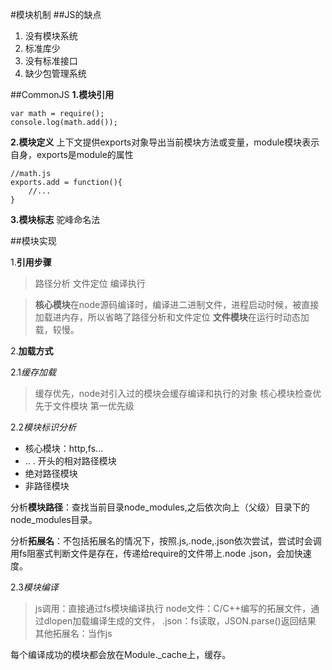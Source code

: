 #模块机制
##JS的缺点
 1. 没有模块系统
 2. 标准库少
 3. 没有标准接口
 4. 缺少包管理系统
 
##CommonJS
 **1.模块引用**

    var math = require();
    console.log(math.add());
    
 **2.模块定义**
 上下文提供exports对象导出当前模块方法或变量，module模块表示自身，exports是module的属性

    //math.js
    exports.add = function(){
        //...
    }
    
 **3.模块标志**
驼峰命名法

##模块实现

1.**引用步骤**
>路径分析
文件定位
编译执行


>**核心模块**在node源码编译时，编译进二进制文件，进程启动时候，被直接加载进内存，所以省略了路径分析和文件定位
**文件模块**在运行时动态加载，较慢。

2.**加载方式**

2.1*缓存加载*
>缓存优先，node对引入过的模块会缓存编译和执行的对象
核心模块检查优先于文件模块
第一优先级

2.2*模块标识分析*

 - 核心模块：http,fs...
 - .. . 开头的相对路径模块
 - 绝对路径模块
 - 非路径模块

分析**模块路径**：查找当前目录node_modules,之后依次向上（父级）目录下的node_modules目录。
 
分析**拓展名**：不包括拓展名的情况下，按照.js,.node,.json依次尝试，尝试时会调用fs阻塞式判断文件是存在，传递给require的文件带上.node
.json，会加快速度。

2.3*模块编译*

>js调用：直接通过fs模块编译执行
node文件：C/C++编写的拓展文件，通过dlopen加载编译生成的文件，
.json：fs读取，JSON.parse()返回结果
其他拓展名：当作js

每个编译成功的模块都会放在Module._cache上，缓存。

